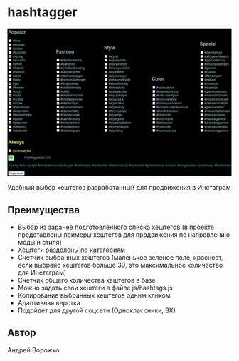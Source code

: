 # hashtagger
![hashtagger](https://github.com/AndreyVorozhko/hashtagger/raw/main/hashtagger-prewiev.jpg "Хештеггер")

Удобный выбор хештегов разработанный для продвижения в Инстаграм

## Преимущества
- Выбор из заранее подготовленного списка хештегов (в проекте представлены примеры хештегов для продвижения по направлению моды и стиля)
- Хештеги разделены по категориям
- Счетчик выбранных хештегов (маленькое зеленое поле, краснеет, если выбрано хештегов больше 30, это максимальное количество для Инстаграм)
- Счетчик общего количества хештегов в базе
- Можно задать свои хештеги в файле js/hashtags.js
- Копирование выбранных хештегов одним кликом
- Адаптивная верстка
- Подойдет для другой соцсети (Одноклассники, ВК)

## Автор
Андрей Ворожко
